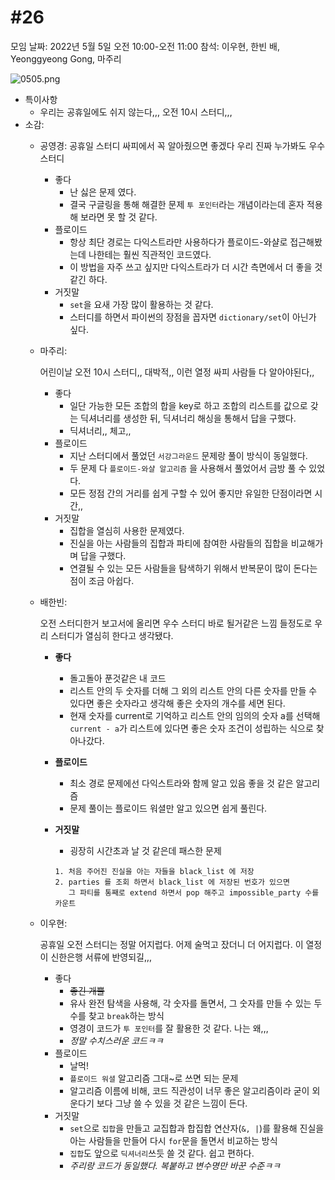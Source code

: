 # #26

모임 날짜: 2022년 5월 5일 오전 10:00-오전 11:00
참석: 이우현, 한빈 배, Yeonggyeong Gong, 마주리

![0505.png](#26%2033926739c8904ed091137127f6d1e451/0505.png)

- 특이사항
    - 우리는 공휴일에도 쉬지 않는다,,, 오전 10시 스터디,,,
- 소감:
    - 공영경: 공휴일 스터디 싸피에서 꼭 알아줬으면 좋겠다 우리 진짜 누가봐도 우수 스터디
        - 좋다
            - 난 싫은 문제 였다.
            - 결국 구글링을 통해 해결한 문제 `투 포인터`라는 개념이라는데 혼자 적용해 보라면 못 할 것 같다.
        - 플로이드
            - 항상 최단 경로는 다익스트라만 사용하다가 플로이드-와샬로 접근해봤는데 나한테는 훨씬 직관적인 코드였다.
            - 이 방법을 자주 쓰고 싶지만 다익스트라가 더 시간 측면에서 더 좋을 것 같긴 하다.
        - 거짓말
            - `set`을 요새 가장 많이 활용하는 것 같다.
            - 스터디를 하면서 파이썬의 장점을 꼽자면 `dictionary/set`이 아닌가 싶다.
        
    - 마주리:
        
        어린이날 오전 10시 스터디,, 대박적,, 이런 열정 싸피 사람들 다 알아야된다,,
        
        - 좋다
            - 일단 가능한 모든 조합의 합을 key로 하고 조합의 리스트를 값으로 갖는 딕셔너리를 생성한 뒤, 딕셔너리 해싱을 통해서 답을 구했다.
            - 딕셔너리,, 체고,,
        - 플로이드
            - 지난 스터디에서 풀었던 `서강그라운드` 문제랑 풀이 방식이 동일했다.
            - 두 문제 다 `플로이드-와샬 알고리즘` 을 사용해서 풀었어서 금방 풀 수 있었다.
            - 모든 정점 간의 거리를 쉽게 구할 수 있어 좋지만 유일한 단점이라면 시간,,
        - 거짓말
            - 집합을 열심히 사용한 문제였다.
            - 진실을 아는 사람들의 집합과 파티에 참여한 사람들의 집합을 비교해가며 답을 구했다.
            - 연결될 수 있는 모든 사람들을 탐색하기 위해서 반복문이 많이 돈다는 점이 조금 아쉽다.
        
    - 배한빈:
        
        오전 스터디한거 보고서에 올리면 우수 스터디 바로 될거같은 느낌 들정도로 우리 스터디가 열심히 한다고 생각됐다.
        
        - **좋다**
            - 돌고돌아 푼것같은 내 코드
            - 리스트 안의 두 숫자를 더해 그 외의 리스트 안의 다른 숫자를 만들 수 있다면 좋은 숫자라고 생각해 좋은 숫자의 개수를 세면 된다.
            - 현재 숫자를 current로 기억하고 리스트 안의 임의의 숫자 a를 선택해 `current - a`가 리스트에 있다면 좋은 숫자 조건이 성립하는 식으로 찾아나갔다.
        - **플로이드**
            - 최소 경로 문제에선 다익스트라와 함께 알고 있음 좋을 것 같은 알고리즘
            - 문제 풀이는 플로이드 워셜만 알고 있으면 쉽게 풀린다.
        - **거짓말**
            - 굉장히 시간초과 날 것 같은데 패스한 문제
            
            ```
            1. 처음 주어진 진실을 아는 자들을 black_list 에 저장
            2. parties 를 조회 하면서 black_list 에 저장된 번호가 있으면
               그 파티를 통째로 extend 하면서 pop 해주고 impossible_party 수를 카운트
            ```
            
    - 이우현:
        
        공휴일 오전 스터디는 정말 어지럽다. 어제 술먹고 잤더니 더 어지럽다. 이 열정이 신한은행 서류에 반영되길,,,
        
        - 좋다
            - ~~좋긴 개뿔~~
            - 유사 완전 탐색을 사용해, 각 숫자를 돌면서, 그 숫자를 만들 수 있는 두 수를 찾고 `break`하는 방식
            - 영경이 코드가 `투 포인터`를 잘 활용한 것 같다. 나는 왜,,,
            - *정말 수치스러운 코드ㅋㅋ*
        - 플로이드
            - 날먹!
            - `플로이드 워셜` 알고리즘 그대~로 쓰면 되는 문제
            - 알고리즘 이름에 비해, 코드 직관성이 너무 좋은 알고리즘이라 굳이 외운다기 보다 그냥 쓸 수 있을 것 같은 느낌이 든다.
        - 거짓말
            - `set`으로 `집합`을 만들고 교집합과 합집합 연산자(`&, |`)를 활용해 진실을 아는 사람들을 만들어 다시 `for`문을 돌면서 비교하는 방식
            - `집합`도 앞으로 `딕셔너리`쓰듯 쓸 것 같다. 쉽고 편하다.
            - *주리랑 코드가 동일했다. 복붙하고 변수명만 바꾼 수준ㅋㅋ*